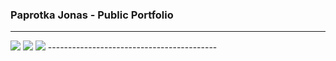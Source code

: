 ### Paprotka Jonas - Public Portfolio

------------------------------------------
<img src="https://github-readme-stats.vercel.app/api?username=paprotkajonas&&show_icons=true&title_color=ffffff&icon_color=bb2acf&text_color=daf7dc&bg_color=151516">
<img src="https://github-readme-streak-stats.herokuapp.com/?user=paprotkajonas&theme=dark">
<img src="https://github-readme-stats.vercel.app/api/top-langs/?username=paprotkajonas&&show_icons=true&title_color=ffffff&icon_color=bb2acf&text_color=daf7dc&bg_color=151515">
------------------------------------------
